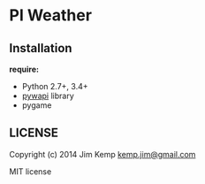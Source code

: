 PI Weather
==========


## Installation

**require:**
- Python 2.7+, 3.4+
- [pywapi](https://github.com/lorenzosaino/python-weather-api) library
- pygame


## LICENSE
Copyright (c) 2014 Jim Kemp <kemp.jim@gmail.com>

MIT license
